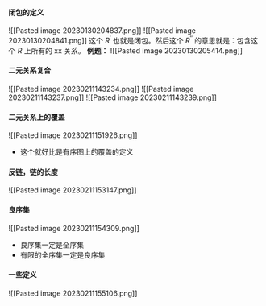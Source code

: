 #### 闭包的定义
![[Pasted image 20230130204837.png]]
![[Pasted image 20230130204841.png]]
这个 $R^{'}$ 也就是闭包。然后这个 $R^{''}$ 的意思就是：包含这个 $R$ 上所有的 xx 关系。
**例题：**
![[Pasted image 20230130205414.png]]

#### 二元关系复合
![[Pasted image 20230211143234.png]]
![[Pasted image 20230211143237.png]]
![[Pasted image 20230211143239.png]]

#### 二元关系上的覆盖
![[Pasted image 20230211151926.png]]
- 这个就好比是有序图上的覆盖的定义

#### 反链，链的长度
![[Pasted image 20230211153147.png]]

#### 良序集
![[Pasted image 20230211154309.png]]
- 良序集一定是全序集
- 有限的全序集一定是良序集

#### 一些定义
![[Pasted image 20230211155106.png]]














